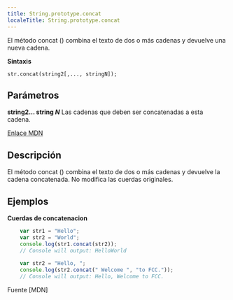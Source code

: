 ```yaml
---
title: String.prototype.concat
localeTitle: String.prototype.concat
---
```

El método concat () combina el texto de dos o más cadenas y devuelve una nueva cadena.

**Sintaxis**
```
str.concat(string2[,..., stringN]); 
```

## Parámetros

**string2… string _N_** Las cadenas que deben ser concatenadas a esta cadena.

[Enlace MDN](https://developer.mozilla.org/en-US/docs/Web/JavaScript/Reference/Global_Objects/String/concat)

## Descripción

El método concat () combina el texto de dos o más cadenas y devuelve la cadena concatenada. No modifica las cuerdas originales.

## Ejemplos

**Cuerdas de concatenacion**

```JavaScript
    var str1 = "Hello"; 
    var str2 = "World"; 
    console.log(str1.concat(str2)); 
    // Console will output: HelloWorld 
 
    var str2 = "Hello, "; 
    console.log(str2.concat(" Welcome ", "to FCC.")); 
    // Console will output: Hello, Welcome to FCC. 
```

Fuente \[MDN\]